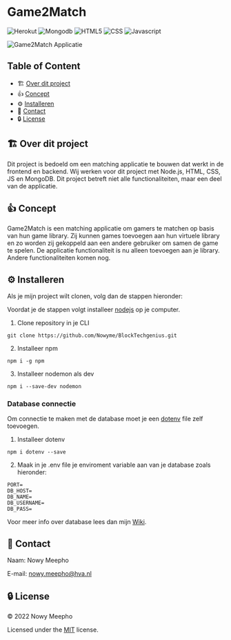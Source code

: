 # Game2Match

![Herokut](https://img.shields.io/badge/Heroku-430098?style=for-the-badge&logo=heroku&logoColor=white)
![Mongodb](https://img.shields.io/badge/MongoDB-4EA94B?style=for-the-badge&logo=mongodb&logoColor=white)
![HTML5](https://img.shields.io/badge/HTML5-E34F26?style=for-the-badge&logo=html5&logoColor=white)
![CSS](https://img.shields.io/badge/CSS3-1572B6?style=for-the-badge&logo=css3&logoColor=white)
![Javascript](https://img.shields.io/badge/JavaScript-323330?style=for-the-badge&logo=javascript&logoColor=F7DF1E)


     
![Game2Match Applicatie](https://github.com/Nowyme/BlockTechgenius/blob/main/static/img/Game2Match.png)

## Table of Content
* :building_construction: [Over dit project](#Project)
* :+1: [Concept](#Concept)
* :gear: [Installeren](#Installeren)
* :raising_hand: [Contact](#Contact)
* :lock: [License](#License)


<a name="Project"/>

## :building_construction: Over dit project 

Dit project is bedoeld om een matching applicatie te bouwen dat werkt in de frontend en backend. Wij werken voor dit project met Node.js, 
HTML, CSS, JS en MongoDB. Dit project betreft niet alle functionaliteiten, maar een deel van de applicatie.

<a name="Concept"/>

## :+1: Concept

Game2Match is een matching applicatie om gamers te matchen op basis van hun game library. Zij kunnen games toevoegen aan hun virtuele library en zo worden zij gekoppeld aan een andere gebruiker om samen de game te spelen. De applicatie functionaliteit is nu alleen toevoegen aan je library. Andere functionaliteiten komen nog.

<a name="Installeren"/>

## :gear: Installeren

Als je mijn project wilt clonen, volg dan de stappen hieronder:

Voordat je de stappen volgt installeer [nodejs](https://nodejs.org/en/download/) op je computer.


1. Clone repository in je CLI
```
git clone https://github.com/Nowyme/BlockTechgenius.git
```
2. Installeer npm 
```
npm i -g npm
```
3. Installeer nodemon als dev
```
npm i --save-dev nodemon
```

### Database connectie

Om connectie te maken met de database moet je een [dotenv](https://www.npmjs.com/package/dotenv) file zelf toevoegen.
1. Installeer dotenv
```
npm i dotenv --save
```

2. Maak in je .env file je enviroment variable aan van je database zoals hieronder:
```
PORT=
DB_HOST=
DB_NAME=
DB_USERNAME=
DB_PASS=
```
Voor meer info over database lees dan mijn [Wiki](https://github.com/Nowyme/BlockTechgenius/wiki/Database-Structure).

<a name="Contact"/>

## :raising_hand: Contact

Naam: Nowy Meepho

E-mail: nowy.meepho@hva.nl

<a name="License"/>

## :lock: License

© 2022 Nowy Meepho

Licensed under the [MIT](https://github.com/Nowyme/BlockTechgenius/blob/main/LICENSE) license.
